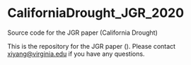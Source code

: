 # CaliforniaDrought_JGR_2020
Source code for the JGR paper (California Drought)

This is the repository for the JGR paper (). Please contact xiyang@virginia.edu if you have any questions.
